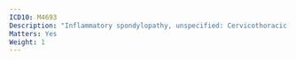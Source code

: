 ```yaml
---
ICD10: M4693
Description: "Inflammatory spondylopathy, unspecified: Cervicothoracic region"
Matters: Yes
Weight: 1
---
```

